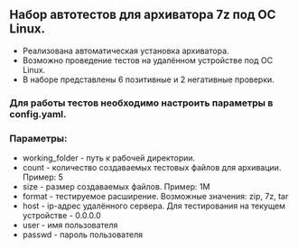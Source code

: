 ## Набор автотестов для архиватора 7z под ОС Linux.

- Реализована автоматическая установка архиватора.
- Возможно проведение тестов на удалённом устройстве под ОС Linux.
- В наборе представлены 6 позитивные и 2 негативные проверки.

### Для работы тестов необходимо настроить параметры в config.yaml.

### Параметры:

- working_folder - путь к рабочей директории.
- count - количество создаваемых тестовых файлов для архивации. Пример: 5
- size - размер создаваемых файлов. Пример: 1M
- format - тестируемое расширение. Возможные значения: zip, 7z, tar
- host - ip-адрес удалённого сервера. Для тестирования на текущем устройстве - 0.0.0.0
- user - имя пользователя
- passwd - пароль пользователя
